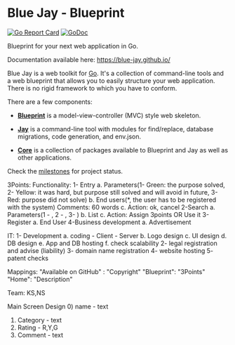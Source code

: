 # Blue Jay - Blueprint

[![Go Report Card](https://goreportcard.com/badge/github.com/blue-jay/blueprint)](https://goreportcard.com/report/github.com/blue-jay/blueprint)
[![GoDoc](https://godoc.org/github.com/blue-jay/blueprint?status.svg)](https://godoc.org/github.com/blue-jay/blueprint)

Blueprint for your next web application in Go.

Documentation available here: https://blue-jay.github.io/

Blue Jay is a web toolkit for [Go](https://golang.org/). It's a collection of
command-line tools and a web blueprint that allows you to easily structure
your web application. There is no rigid framework to which you have to
conform.

There are a few components:

- [**Blueprint**](https://github.com/blue-jay/blueprint) is a
model-view-controller (MVC) style web skeleton.

- [**Jay**](https://github.com/blue-jay/jay) is a command-line tool with
modules for find/replace, database migrations, code generation, and env.json.

- [**Core**](https://github.com/blue-jay/core) is a collection of packages
available to Blueprint and Jay as well as other applications.

Check the [milestones](https://github.com/blue-jay/blueprint/milestones) for
project status.

3Points:
Functionality:
    1- Entry
        a. Parameters(1- Green: the purpose solved, 2- Yellow: it was hard, but purpose still solved and will avoid in future, 3- Red: purpose did not solve)
        b. End users(*, the user has to be registered with the system)
        Comments: 60 words
        c. Action: ok, cancel
    2-Search
        a. Parameters(1 - , 2 - , 3- )
        b. List
        c. Action: Assign 3points OR Use it
    3-Register
        a. End User
    4-Business development
        a. Advertisement

IT:
    1- Development
        a. coding
            - Client
            - Server
        b. Logo design 
        c. UI design
        d. DB design
        e. App and DB hosting
        f. check scalability
    2- legal registration and advise (liability)
    3- domain name registration
    4- website hosting
    5- patent checks
    
    
Mappings:
"Available on GitHub" : "Copyright"
"Blueprint": "3Points"
"Home": "Description"


Team: KS,NS

Main Screen Design
0) name - text
1) Category - text
2) Rating -  R,Y,G
3) Comment - text
